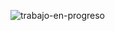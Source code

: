  ![trabajo-en-progreso](https://github.com/user-attachments/assets/b05b7998-72af-41b1-9cf8-a399b2a83fc3)


<!--
**JF3Palacios/JF3Palacios** is a ✨ _special_ ✨ repository because its `README.md` (this file) appears on your GitHub profile.

Here are some ideas to get you started:

- 🔭 I’m currently working on ...
- 🌱 I’m currently learning ...
- 👯 I’m looking to collaborate on ...
- 🤔 I’m looking for help with ...
- 💬 Ask me about ...
- 📫 How to reach me: ...
- 😄 Pronouns: ...
- ⚡ Fun fact: ...
-->
